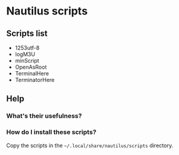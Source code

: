 ﻿# Nautilus scripts

## Scripts list
* 1253utf-8
* logM3U
* minScript
* OpenAsRoot
* TerminalHere
* TerminatorHere

## Help

### What's their usefulness?

### How do I install these scripts?
Copy the scripts in the <code>~/.local/share/nautilus/scripts</code> directory.
